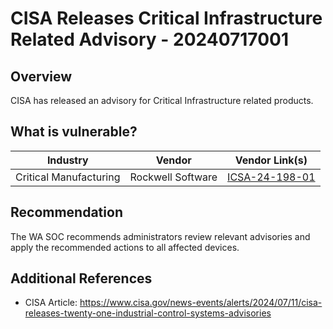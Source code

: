 # CISA Releases Critical Infrastructure Related Advisory - 20240717001

## Overview

CISA has released an advisory for Critical Infrastructure related products.

## What is vulnerable?

| Industry               | Vendor            | Vendor Link(s)                                                                   |
| ---------------------- | ----------------- | -------------------------------------------------------------------------------- |
| Critical Manufacturing | Rockwell Software | [ICSA-24-198-01](https://www.cisa.gov/news-events/ics-advisories/icsa-24-198-01) |

## Recommendation

The WA SOC recommends administrators review relevant advisories and apply the recommended actions to all affected devices.

## Additional References

- CISA Article: <https://www.cisa.gov/news-events/alerts/2024/07/11/cisa-releases-twenty-one-industrial-control-systems-advisories>
